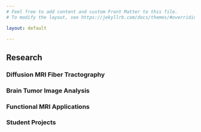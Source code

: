 ```yaml
---
# Feel free to add content and custom Front Matter to this file.
# To modify the layout, see https://jekyllrb.com/docs/themes/#overriding-theme-defaults

layout: default

---
```

## Research

### Diffusion MRI Fiber Tractography
### Brain Tumor Image Analysis
### Functional MRI Applications

### Student Projects
